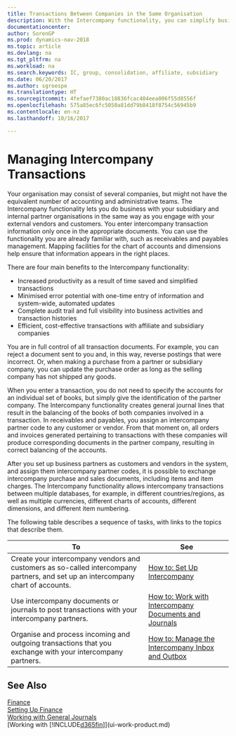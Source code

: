 ```yaml
---
title: Transactions Between Companies in the Same Organisation
description: With the Intercompany functionality, you can simplify business processes and transactions between companies within the same organisation.
documentationcenter: 
author: SorenGP
ms.prod: dynamics-nav-2018
ms.topic: article
ms.devlang: na
ms.tgt_pltfrm: na
ms.workload: na
ms.search.keywords: IC, group, consolidation, affiliate, subsidiary
ms.date: 06/20/2017
ms.author: sgroespe
ms.translationtype: HT
ms.sourcegitcommit: 4fefaef7380ac10836fcac404eea006f55d8556f
ms.openlocfilehash: 575a85ec6fc5050a81dd79b8418f8754c56945b9
ms.contentlocale: en-nz
ms.lasthandoff: 10/16/2017

---
```

# <a name="managing-intercompany-transactions"></a>Managing Intercompany Transactions
Your organisation may consist of several companies, but might not have the equivalent number of accounting and administrative teams. The Intercompany functionality lets you do business with your subsidiary and internal partner organisations in the same way as you engage with your external vendors and customers. You enter intercompany transaction information only once in the appropriate documents. You can use the functionality you are already familiar with, such as receivables and payables management. Mapping facilities for the chart of accounts and dimensions help ensure that information appears in the right places.  

There are four main benefits to the Intercompany functionality:  

- Increased productivity as a result of time saved and simplified transactions  
- Minimised error potential with one-time entry of information and system-wide, automated updates  
- Complete audit trail and full visibility into business activities and transaction histories  
- Efficient, cost-effective transactions with affiliate and subsidiary companies  

You are in full control of all transaction documents. For example, you can reject a document sent to you and, in this way, reverse postings that were incorrect. Or, when making a purchase from a partner or subsidiary company, you can update the purchase order as long as the selling company has not shipped any goods.  

When you enter a transaction, you do not need to specify the accounts for an individual set of books, but simply give the identification of the partner company. The Intercompany functionality creates general journal lines that result in the balancing of the books of both companies involved in a transaction. In receivables and payables, you assign an intercompany partner code to any customer or vendor. From that moment on, all orders and invoices generated pertaining to transactions with these companies will produce corresponding documents in the partner company, resulting in correct balancing of the accounts.  

 After you set up business partners as customers and vendors in the system, and assign them intercompany partner codes, it is possible to exchange intercompany purchase and sales documents, including items and item charges. The Intercompany functionality allows intercompany transactions between multiple databases, for example, in different countries/regions, as well as multiple currencies, different charts of accounts, different dimensions, and different item numbering.  

The following table describes a sequence of tasks, with links to the topics that describe them.

 |To |See|
 |---|---|
 |Create your intercompany vendors and customers as so-called intercompany partners, and set up an intercompany chart of accounts.|[How to: Set Up Intercompany](intercompany-how-setup.md)|
 |Use intercompany documents or journals to post transactions with your intercompany partners.|[How to: Work with Intercompany Documents and Journals](intercompany-how-work-documents-journals.md)|
 |Organise and process incoming and outgoing transactions that you exchange with your intercompany partners.|[How to: Manage the Intercompany Inbox and Outbox](intercompany-how-manage-intercompany-inbox.md)|

## <a name="see-also"></a>See Also
[Finance](finance.md)  
[Setting Up Finance](finance-setup-finance.md)  
[Working with General Journals](ui-work-general-journals.md)  
[Working with [!INCLUDE[d365fin](includes/d365fin_md.md)]](ui-work-product.md)

